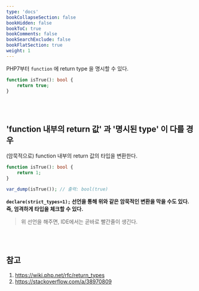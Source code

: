 ```yaml
---
type: 'docs'
bookCollapseSection: false
bookHidden: false
bookToC: true
bookComments: false
bookSearchExclude: false
bookFlatSection: true
weight: 1
---
```


PHP7부터 `function` 에 return type 을 명시할 수 있다.

```php
function isTrue(): bool {
    return true;
}
```

<br><br>

## 'function 내부의 return 값' 과 '명시된 type' 이 다를 경우

(암묵적으로) function 내부의 return 값의 타입을 변환한다.

```php
function isTrue(): bool {
    return 1;
}

var_dump(isTrue()); // 출력: bool(true)
```

**`declare(strict_types=1);` 선언을 통해 위와 같은 암묵적인 변환을 막을 수도 있다. 즉, 엄격하게 타입을 체크할 수 있다.**

> 위 선언을 해주면, IDE에서는 곧바로 빨간줄이 생긴다.

<br><br>

## 참고

1. https://wiki.php.net/rfc/return_types
2. https://stackoverflow.com/a/38970809